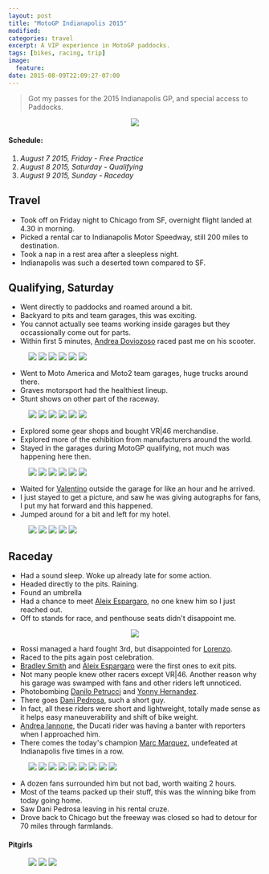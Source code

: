 ```yaml
---
layout: post
title: "MotoGP Indianapolis 2015"
modified:
categories: travel
excerpt: A VIP experience in MotoGP paddocks.
tags: [bikes, racing, trip]
image:
  feature:
date: 2015-08-09T22:09:27-07:00
---
```


> Got my passes for the 2015 Indianapolis GP, and special access to Paddocks.

<figure align="center">
    <a href="https://farm1.staticflickr.com/686/20215577034_31a27e7e17_b.jpg" title="Paddock pass"><img src="https://farm1.staticflickr.com/686/20215577034_31a27e7e17_m.jpg"></a>
</figure>

#### Schedule:
1. _August 7 2015, Friday - Free Practice_
2. _August 8 2015, Saturday - Qualifying_
3. _August 9 2015, Sunday - Raceday_

## Travel
- Took off on Friday night to Chicago from SF, overnight flight landed at 4.30 in morning.
- Picked a rental car to Indianapolis Motor Speedway, still 200 miles to destination.
- Took a nap in a rest area after a sleepless night.
- Indianapolis was such a deserted town compared to SF.

## Qualifying, Saturday
- Went directly to paddocks and roamed around a bit.
- Backyard to pits and team garages, this was exciting.
- You cannot actually see teams working inside garages but they occassionally come out for parts.
- Within first 5 minutes, [Andrea Doviozoso](https://twitter.com/AndreaDovizioso) raced past me on his scooter.

<figure class="third">
    <a href="https://farm6.staticflickr.com/5666/20838335685_7bda44a5d8_b.jpg" title="Deserted pits"><img src="https://farm6.staticflickr.com/5666/20838335685_7bda44a5d8_m.jpg"></a>
    <a href="https://farm6.staticflickr.com/5832/20828755902_2c29442d9e_b.jpg" title="Repsol Honda backyard"><img src="https://farm6.staticflickr.com/5832/20828755902_2c29442d9e_m.jpg"></a>
    <a href="https://farm6.staticflickr.com/5783/20217320363_8e318d99ae_b.jpg" title="Who uses Dunlop?"><img src="https://farm6.staticflickr.com/5783/20217320363_8e318d99ae_b.jpg"></a>
    <a href="https://farm6.staticflickr.com/5801/20650139530_c9ee05e5a2_b.jpg" title="Battlax"><img src="https://farm6.staticflickr.com/5801/20650139530_c9ee05e5a2_b.jpg"></a>
    <a href="https://farm6.staticflickr.com/5629/20650244840_2d88e487c5_b.jpg" title="Hanging in there"><img src="https://farm6.staticflickr.com/5629/20650244840_2d88e487c5_m.jpg"></a>
    <a href="https://farm1.staticflickr.com/667/20650333368_360f5ae31c_b.jpg" title="Aprilia roller"><img src="https://farm1.staticflickr.com/667/20650333368_360f5ae31c_m.jpg"></a>
</figure>

- Went to Moto America and Moto2 team garages, huge trucks around there.
- Graves motorsport had the healthiest lineup.
- Stunt shows on other part of the raceway.

<figure class="third">
    <a href="https://farm6.staticflickr.com/5704/20215695614_89823c5416_b.jpg" title="Graves motorsport"><img src="https://farm6.staticflickr.com/5704/20215695614_89823c5416_m.jpg"></a>
    <a href="https://farm1.staticflickr.com/621/20812030266_d8bb4569d1_b.jpg" title="Graves motorsport"><img src="https://farm1.staticflickr.com/621/20812030266_d8bb4569d1_m.jpg"></a>
    <a href="https://farm1.staticflickr.com/703/20651500609_2b8496c383_b.jpg" title="R1 and R6"><img src="https://farm1.staticflickr.com/703/20651500609_2b8496c383_m.jpg"></a>
    <a href="https://farm6.staticflickr.com/5636/20838229785_4417c2675d_b.jpg" title="Lorenzo's Movistar replica"><img src="https://farm6.staticflickr.com/5636/20838229785_4417c2675d_m.jpg"></a>
    <a href="https://farm6.staticflickr.com/5658/20845305021_3189850563_b.jpg" title="WIM racing"><img src="https://farm6.staticflickr.com/5658/20845305021_3189850563_m.jpg"></a>
    <a href="https://farm1.staticflickr.com/575/20828720572_278480fe96_b.jpg" title="Stunts pad"><img src="https://farm1.staticflickr.com/575/20828720572_278480fe96_m.jpg"></a>
</figure>

- Explored some gear shops and bought VR\|46 merchandise.
- Explored more of the exhibition from manufacturers around the world.
- Stayed in the garages during MotoGP qualifying, not much was happening here then.

<figure class="third">
    <a href="https://farm6.staticflickr.com/5739/20828696102_1388af18ca_b.jpg" title="Italians had it right"><img src="https://farm6.staticflickr.com/5739/20828696102_1388af18ca_m.jpg"></a>
    <a href="https://farm6.staticflickr.com/5779/20650227480_c1e10c1934_b.jpg" title="Exhibitor's"><img src="https://farm6.staticflickr.com/5779/20650227480_c1e10c1934_b.jpg"></a>
    <a href="https://farm6.staticflickr.com/5651/20217278773_9146fc7727_b.jpg" title="That Akra on it"><img src="https://farm6.staticflickr.com/5651/20217278773_9146fc7727_m.jpg"></a>
    <a href="https://farm6.staticflickr.com/5659/20217275513_497065b438_b.jpg" title="Horny"><img src="https://farm6.staticflickr.com/5659/20217275513_497065b438_m.jpg"></a>
    <a href="https://farm6.staticflickr.com/5806/20215634364_a40feeea90_b.jpg" title="AGVs"><img src="https://farm6.staticflickr.com/5806/20215634364_a40feeea90_m.jpg"></a>
    <a href="https://farm1.staticflickr.com/769/20811940686_612b4e96c2_b.jpg" title="That ass"><img src="https://farm1.staticflickr.com/769/20811940686_612b4e96c2_m.jpg"></a>
</figure>

- Waited for [Valentino](https://twitter.com/ValeYellow46) outside the garage for like an hour and he arrived.
- I just stayed to get a picture, and saw he was giving autographs for fans, I put my hat forward and this happened.
- Jumped around for a bit and left for my hotel.

<!-- video please do it -->
<figure class="third">
    <a href="https://farm1.staticflickr.com/644/20650081020_51296308ff_b.jpg" title="GodFather"><img src="https://farm1.staticflickr.com/644/20650081020_51296308ff_m.jpg"></a>
    <a href="https://farm1.staticflickr.com/774/20650143278_89e4a745b6_b.jpg" title="Press"><img src="https://farm1.staticflickr.com/774/20650143278_89e4a745b6_m.jpg"></a>
    <a href="https://farm1.staticflickr.com/757/20845263911_579be77189_b.jpg" title="Press"><img src="https://farm1.staticflickr.com/757/20845263911_579be77189_m.jpg"></a>
    <a href="https://farm6.staticflickr.com/5715/20838214295_2bd7cfb549_b.jpg" title="His Rack"><img src="https://farm6.staticflickr.com/5715/20838214295_2bd7cfb549_m.jpg"></a>
    <a href="https://farm6.staticflickr.com/5790/20215564794_cf40a4896c_b.jpg" title="This is it"><img src="https://farm6.staticflickr.com/5790/20215564794_cf40a4896c_m.jpg"></a>
</figure>

## Raceday
- Had a sound sleep. Woke up already late for some action.
- Headed directly to the pits. Raining.
- Found an umbrella
- Had a chance to meet [Aleix Espargaro](https://twitter.com/AleixEspargaro), no one knew him so I just reached out.
- Off to stands for race, and penthouse seats didn't disappoint me.

<figure align="center">
    <a href="https://farm1.staticflickr.com/745/20650175118_4a2b6063ca_b.jpg" title="Pano from penthouse box"><img src="https://farm1.staticflickr.com/745/20650175118_4a2b6063ca_n.jpg"></a>
</figure>

- Rossi managed a hard fought 3rd, but disappointed for [Lorenzo](https://twitter.com/lorenzo99).
- Raced to the pits again post celebration.
- [Bradley Smith](https://twitter.com/BradleySmith38) and [Aleix Espargaro](https://twitter.com/AleixEspargaro) were the first ones to exit pits.
- Not many people knew other racers except VR\|46. Another reason why his garage was swamped with fans and other riders left unnoticed.
- Photobombing [Danilo Petrucci](https://twitter.com/Petrux9) and [Yonny Hernandez](https://twitter.com/Yonny68).
- There goes [Dani Pedrosa](https://twitter.com/26_DaniPedrosa), such a short guy.
- In fact, all these riders were short and lightweight, totally made sense as it helps easy maneuverability and shift of bike weight.
- [Andrea Iannone](https://twitter.com/andreaiannone29), the Ducati rider was having a banter with reporters when I approached him.
- There comes the today's champion [Marc Marquez](https://twitter.com/marcmarquez93), undefeated at Indianapolis five times in a row.

<figure class="third">
    <a href="https://farm1.staticflickr.com/708/20651431279_de2ea13520_b.jpg" title="Bradley Smith"><img src="https://farm1.staticflickr.com/708/20651431279_de2ea13520_m.jpg"></a>
    <a href="https://farm1.staticflickr.com/605/20650169088_7e01316fa6_b.jpg" title="Aleix Espargaro"><img src="https://farm1.staticflickr.com/605/20650169088_7e01316fa6_m.jpg"></a>
    <a href="https://farm6.staticflickr.com/5813/20828616922_ec372f2ddc_b.jpg" title="Danilo Petrucci"><img src="https://farm6.staticflickr.com/5813/20828616922_ec372f2ddc_m.jpg"></a>
    <a href="https://farm6.staticflickr.com/5771/20650107680_5e5e821f2f_b.jpg" title="Yonny Hernandez"><img src="https://farm6.staticflickr.com/5771/20650107680_5e5e821f2f_m.jpg"></a>
    <a href="https://farm6.staticflickr.com/5669/20651422819_637058dd13_b.jpg" title="Jorge Lorenzo"><img src="https://farm6.staticflickr.com/5669/20651422819_637058dd13_m.jpg"></a>
    <a href="https://farm6.staticflickr.com/5678/20217171623_99513b4676_b.jpg" title="Dani Pedrosa"><img src="https://farm6.staticflickr.com/5678/20217171623_99513b4676_m.jpg"></a>
    <a href="https://farm1.staticflickr.com/678/20651420739_4935c04628_b.jpg" title="Andrea Iannone"><img src="https://farm1.staticflickr.com/678/20651420739_4935c04628_m.jpg"></a>
    <a href="https://farm1.staticflickr.com/586/20838156455_4431de0bb1_b.jpg" title="Marc Marquez"><img src="https://farm1.staticflickr.com/586/20838156455_4431de0bb1_m.jpg"></a>
    <a href="https://farm1.staticflickr.com/669/20845274481_7625c7a4a7_b.jpg" title="Marquez's winning Honda"><img src="https://farm1.staticflickr.com/669/20845274481_7625c7a4a7_m.jpg"></a>
</figure>

- A dozen fans surrounded him but not bad, worth waiting 2 hours.
- Most of the teams packed up their stuff, this was the winning bike from today going home.
- Saw Dani Pedrosa leaving in his rental cruze.
- Drove back to Chicago but the freeway was closed so had to detour for 70 miles through farmlands.

#### Pitgirls
<figure class="third">
    <a href="https://farm6.staticflickr.com/5635/20217216073_110a670562_b.jpg" title="Tech3 Yamaha"><img src="https://farm6.staticflickr.com/5635/20217216073_110a670562_m.jpg"></a>
    <a href="https://farm6.staticflickr.com/5825/20215534834_779fe15ec9_b.jpg" title="Avintia Racing, though a small team but now hold a special place in my heart"><img src="https://farm6.staticflickr.com/5825/20215534834_779fe15ec9_m.jpg"></a>
    <a href="https://farm6.staticflickr.com/5750/20828627152_baf463b0ff_b.jpg" title="Suzuki"><img src="https://farm6.staticflickr.com/5750/20828627152_baf463b0ff_m.jpg"></a>
</figure>